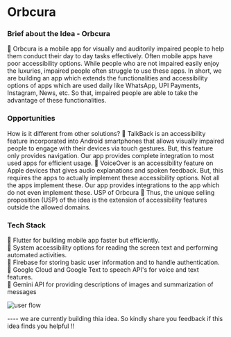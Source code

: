 # Orbcura

### Brief about the Idea - Orbcura
 Orbcura is a mobile app for visually and auditorily impaired people to help them
conduct their day to day tasks effectively. Often mobile apps have poor
accessibility options. While people who are not impaired easily enjoy the
luxuries, impaired people often struggle to use these apps. In short, we are
building an app which extends the functionalities and accessibility options of
apps which are used daily like WhatsApp, UPI Payments, Instagram, News,
etc. So that, impaired people are able to take the advantage of these
functionalities.

### Opportunities
How is it different from other solutions?
 TalkBack is an accessibility feature incorporated into Android smartphones that allows
visually impaired people to engage with their devices via touch gestures. But, this feature
only provides navigation. Our app provides complete integration to most used apps for
efficient usage.
 VoiceOver is an accessibility feature on Apple devices that gives audio explanations and
spoken feedback. But, this requires the apps to actually implement these accessibility
options. Not all the apps implement these. Our app provides integrations to the app which
do not even implement these.
USP of Orbcura
 Thus, the unique selling proposition (USP) of the idea is the extension of accessibility
features outside the allowed domains.

### Tech Stack
 Flutter for building mobile app faster but efficiently.<br/>
 System accessibility options for reading the screen text and performing automated activities.<br/>
 Firebase for storing basic user information and to handle authentication.<br/>
 Google Cloud and Google Text to speech API's for voice and text features.<br/>
 Gemini API for providing descriptions of images and summarization of messages<br/>

![user flow](https://github.com/user-attachments/assets/97615a9c-1b51-4d30-8ca6-6b6db58fde7f)

---- we are currently building thia idea. So kindly share you feedback if this idea finds you helpful !!
